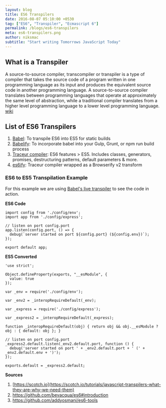 ```yaml
---
layout: blog
title: ES6 Transpilers
date: 2016-08-07 05:10:00 +0530
tag: ["ES6", "Transpiler", "Ecmascript 6"]
permalink: /blogs/es6-transpilers
meta: es6-transpilers.png
author: niksmac
subtitle: "Start writing Tomorrows JavaScript Today"
---
```


## What is a Transpiler
A source-to-source compiler, transcompiler or transpiler is a type of compiler that takes the
source code of a program written in one programming language as its input and produces the
equivalent source code in another programming language. A source-to-source compiler translates
between programming languages that operate at approximately the same level of abstraction, while
a traditional compiler translates from a higher level programming language to a lower level
programming language. [wiki](https://en.wikipedia.org/wiki/Source-to-source_compiler)

## List of ES6 Transpilers
 1. [Babel](http://babeljs.io/): To transpile ES6 into ES5 for static builds
 2. [Babelify](https://github.com/babel/babelify): To incorporate babel into your Gulp, Grunt, or npm run build process
 3. [Traceur compiler](https://github.com/google/traceur-compiler): ES6 features > ES5. Includes
    classes, generators, promises, destructuring patterns, default parameters & more.
 4. [es6ify](https://github.com/thlorenz/es6ify): Traceur compiler wrapped as a Browserify v2 transform



### ES6 to ES5 Transpilation Example   
For this example we are using [Babel's live transpiler](http://babeljs.io/repl/) to see the code
in action.

**ES6 Code**

```
import config from './config/env';
import app from './config/express';

// listen on port config.port
app.listen(config.port, () => {
  debug(`server started on port ${config.port} (${config.env})`);
});

export default app;
```

**ES5 Converted**

```
'use strict';

Object.defineProperty(exports, "__esModule", {
  value: true
});

var _env = require('./config/env');

var _env2 = _interopRequireDefault(_env);

var _express = require('./config/express');

var _express2 = _interopRequireDefault(_express);

function _interopRequireDefault(obj) { return obj && obj.__esModule ? obj : { default: obj }; }

// listen on port config.port
_express2.default.listen(_env2.default.port, function () {
  debug('server started on port ' + _env2.default.port + ' (' + _env2.default.env + ')');
});

exports.default = _express2.default;
```


**Sources**

 1. [https://scotch.io](https://scotch.io/tutorials/javascript-transpilers-what-they-are-why-we-need-them)
 2. https://github.com/bevacqua/es6#introduction
 3. https://github.com/addyosmani/es6-tools
